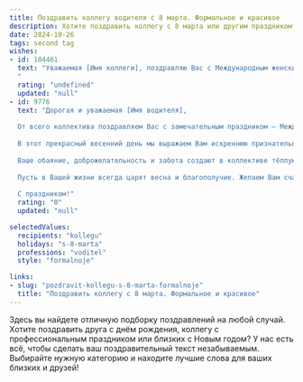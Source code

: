 ```yaml
---
title: Поздравить коллегу водителя с 8 марта. Формальное и красивое
description: Хотите поздравить коллегу с 8 марта или другим праздником? Наш ИИ создаст незабываемое поздравление, а вы обязательно выделитесь среди других.  
date: 2024-10-26
tags: second tag
wishes:
- id: 104461
  text: "Уважаемая [Имя коллеги], поздравляю Вас с Международным женским днём 8 Марта!  Желаю Вам крепкого здоровья,  безопасных дорог,  спокойных рейсов и  всегда благоприятной погоды. Пусть в Вашей жизни будет много радостных моментов и ярких впечатлений!
  "
  rating: "undefined"
  updated: "null"
- id: 9776
  text: "Дорогая и уважаемая [Имя водителя],
  
  От всего коллектива поздравляем Вас с замечательным праздником — Международным женским днём!
  
  В этот прекрасный весенний день мы выражаем Вам искреннюю признательность за Ваш профессионализм, ответственность и самоотверженный труд. Вы умело управляете автомобилем, обеспечивая безопасность пассажиров и выполняя важные задачи.
  
  Ваше обаяние, доброжелательность и забота создают в коллективе тёплую и дружественную атмосферу. Вы всегда готовы прийти на помощь и поддержать словом и делом.
  
  Пусть в Вашей жизни всегда царят весна и благополучие. Желаем Вам счастья, здоровья, успехов во всех начинаниях и исполнения самых заветных желаний.
  
  С праздником!"
  rating: "0"
  updated: "null"

selectedValues:
  recipients: "kollegu"
  holidays: "s-8-marta"
  professions: "voditel"
  style: "formalnoje"

links:
- slug: "pozdravit-kollegu-s-8-marta-formalnoje"
  title: "Поздравить коллегу с 8 марта. Формальное и красивое"
---
```


Здесь вы найдете отличную подборку поздравлений на любой случай. 
Хотите поздравить друга с днём рождения, коллегу с профессиональным праздником или близких с Новым годом? У нас есть всё, чтобы сделать ваш поздравительный текст незабываемым. Выбирайте нужную категорию и находите лучшие слова для ваших близких и друзей!
